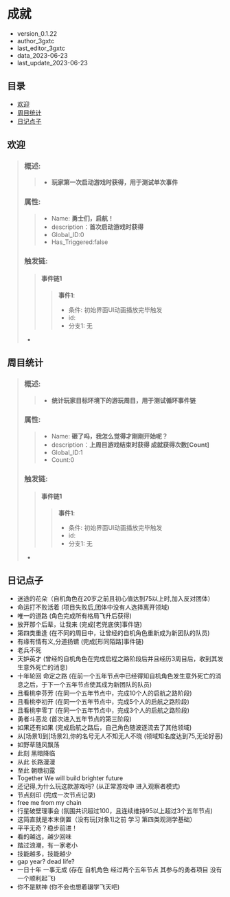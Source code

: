 # 成就 <id id="header">
- version_0.1.22
- author_3gxtc
- last_editor_3gxtc
- data_2023-06-23
- last_update_2023-06-23

## 目录 <id id="content">
- [欢迎](#Achievement_Welcome)
- [周目统计](#Achievement_LoopCount)
- [日记点子](#idea)

## 欢迎 <id id="Achievement_Welcome">
> ###  **概述**:
> > - **玩家第一次启动游戏时获得，用于测试单次事件**
> 
> ###  **属性**: 
> > - Name: **勇士们，启航！**
> > - description：**首次启动游戏时获得**
> > - Global_ID:0
> > - Has_Triggered:false
> ###  **触发链**:
> > #### **事件链1**
> > >   **事件1**:
> > > - 条件: 初始界面UI动画播放完毕触发
> > > - id:
> > > - 分支1: 无
> > </details>
> -

## 周目统计 <id id="Achievement_LoopCount">
> ###  **概述**:
> > - **统计玩家目标环境下的游玩周目，用于测试循环事件链**
> 
> ###  **属性**: 
> > - Name: **砸了吗，我怎么觉得才刚刚开始呢？**
> > - description：**上周目游戏结束时获得 成就获得次数\[Count]**
> > - Global_ID:1
> > - Count:0
> ###  **触发链**:
> > #### **事件链1**
> > >   **事件1**:
> > > - 条件: 初始界面UI动画播放完毕触发
> > > - id:
> > > - 分支1: 无
> > </details>
> -

## 日记点子 <id id="idea">
- 迷途的花朵（自机角色在20岁之前且初心值达到75以上时,加入反对团体）
- 命运打不败活着 (项目失败后,团体中没有人选择离开领域)
- 唯一的道路 (角色完成所有格局飞升后获得)
- 放开那个后辈，让我来 (完成[老兜底侠]事件链)
- 第四类重逢 (在不同的周目中，让曾经的自机角色重新成为新团队的队员)
- 有缘有情有义,分道扬镳 (完成[形同陌路]事件链)
- 老兵不死 
- 天妒英才 (曾经的自机角色在完成启程之路阶段后并且经历3周目后，收到其发生意外死亡的消息)
- 十年轮回 命定之路 (在前一个五年节点中已经得知自机角色发生意外死亡的消息之后，于下一个五年节点使其成为新团队的队员)
- 且看桃李芬芳 (在同一个五年节点中，完成10个人的启航之路阶段)
- 且看桃李初开 (在同一个五年节点中，完成5个人的启航之路阶段)
- 且看桃李零丁 (在同一个五年节点中，完成3个人的启航之路阶段)
- 勇者斗恶龙  (首次进入五年节点的第三阶段)
- 如果还有如果 (完成启航之路后，自己角色随波逐流去了其他领域)
- 从[场景1]到[场景2],你的名号无人不知无人不晓 (领域知名度达到75,无论好恶)
- 如野草随风飘荡
- 此刻 黑暗降临
- 从此 长路漫漫
- 至此 朝暾初露
- Together We will build brighter future
- 还记得,为什么玩这款游戏吗? (从正常游戏中 进入观察者模式)
- 节点刻印 (完成一次节点记录)
- free me from my chain
- 行星破壁理事会 (氛围共识超过100，且连续维持95以上超过3个五年节点)
- 这简直就是本末倒置（没有玩[对象1]之前 学习 第四类观测学基础）
- 平平无奇？稳步前进！
- 看的越远，越少回味
- 踏过浪潮，有一家老小
- 技能越多，技能越少
- gap year? dead life?
- 一日十年 一事无成 (存在 自机角色 经过两个五年节点 其参与的勇者项目 没有一个顺利起飞)
- 你不是默神 (你不会也想着辍学飞天吧)